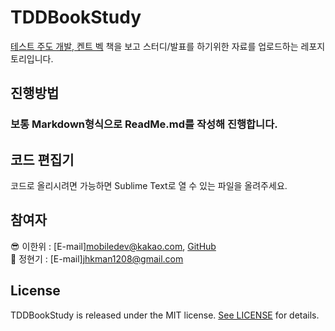 # TDDBookStudy
[테스트 주도 개발, 켄트 벡](https://book.naver.com/bookdb/book_detail.naver?bid=7443642) 책을 보고 스터디/발표를 하기위한 자료를 업로드하는 레포지토리입니다.

## 진행방법
### 보통 Markdown형식으로 ReadMe.md를 작성해 진행합니다.

## 코드 편집기
코드로 올리시려면 가능하면 Sublime Text로 열 수 있는 파일을 올려주세요.

## 참여자
😎 이한위 : [E-mail]mobiledev@kakao.com, [GitHub](https://github.com/HanweeeeLee)  
👻 정현기 : [E-mail]jhkman1208@gmail.com


## License

TDDBookStudy is released under the MIT license. [See LICENSE](https://github.com/WBBookStudy/TDDBookStudy/blob/main/LICENSE) for details.

